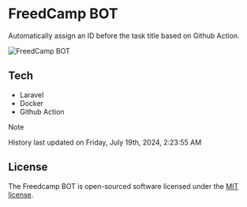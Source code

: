 # FreedCamp BOT

Automatically assign an ID before the task title based on Github Action.

![FreedCamp BOT](https://repository-images.githubusercontent.com/737932867/7d34798b-2680-471c-b089-a78a718d3d6a)

## Tech

- Laravel
- Docker
- Github Action

> [!NOTE]  
> History last updated on Friday, July 19th, 2024, 2:23:55 AM

## License

The Freedcamp BOT is open-sourced software licensed under the [MIT license](https://opensource.org/licenses/MIT).
